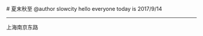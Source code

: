#<span colour="red"> 夏末秋至</span>
@author    slowcity
hello everyone
today is 2017/9/14
<br/>
<hr/>
上海南京东路

